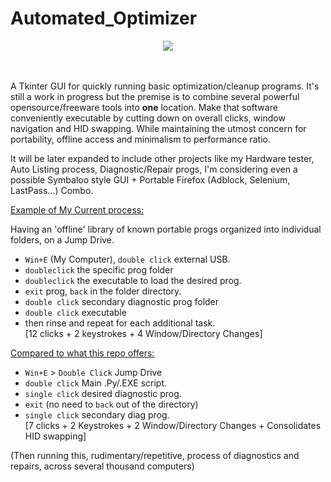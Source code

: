 # Automated_Optimizer
<p align="center">
<img src='http://s16.postimg.org/gxucqw6k5/Untitled.png'>
</p>

<br><br>
A Tkinter GUI for quickly running basic optimization/cleanup programs. It's still a work in progress but the premise is to combine several powerful opensource/freeware tools into <b>one</b> location. Make that software conveniently executable by cutting down on overall clicks, window navigation and HID swapping. While maintaining the utmost concern for portability, offline access and minimalism to performance ratio.

It will be later expanded to include other projects like my Hardware tester, Auto Listing process, Diagnostic/Repair progs, I'm considering even a possible Symbaloo style GUI + Portable Firefox (Adblock, Selenium, LastPass...) Combo.

<u>Example of My Current process:</u>

Having an 'offline' library of known portable progs organized into individual folders, on a Jump Drive. <br>
* `Win+E` (My Computer), `double click` external USB.
* `doubleclick` the specific prog folder<br>
* `doubleclick` the executable to load the desired prog.<br>
* `exit` prog, `back` in the folder directory.
* `double click` secondary diagnostic prog folder
* `double click` executable
* then rinse and repeat for each additional task. <br>
[12 clicks + 2 keystrokes + 4 Window/Directory Changes]

<u>Compared to what this repo offers:</u><br>

* `Win+E` > `Double Click` Jump Drive
* `double click` Main .Py/.EXE script.
* `single click` desired diagnostic prog.
* `exit` (no need to `back` out of the directory)
* `single click` secondary diag prog.<br>
[7 clicks + 2 Keystrokes + 2 Window/Directory Changes + Consolidates HID swapping]

(Then running this, rudimentary/repetitive, process of diagnostics and repairs, across several thousand computers)
